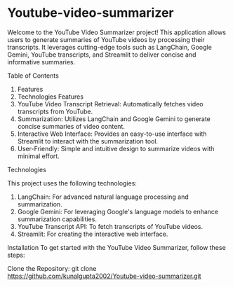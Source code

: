 # Youtube-video-summarizer

Welcome to the YouTube Video Summarizer project! This application allows users to generate summaries of YouTube videos by processing their transcripts. It leverages cutting-edge tools such as LangChain, Google Gemini, YouTube transcripts, and Streamlit to deliver concise and informative summaries.

Table of Contents
1) Features
2) Technologies
Features
1) YouTube Video Transcript Retrieval: Automatically fetches video transcripts from YouTube.
2) Summarization: Utilizes LangChain and Google Gemini to generate concise summaries of video content.
3) Interactive Web Interface: Provides an easy-to-use interface with Streamlit to interact with the summarization tool.
4) User-Friendly: Simple and intuitive design to summarize videos with minimal effort.


Technologies

This project uses the following technologies:

1) LangChain: For advanced natural language processing and summarization.
2) Google Gemini: For leveraging Google's language models to enhance summarization capabilities.
3) YouTube Transcript API: To fetch transcripts of YouTube videos.
4) Streamlit: For creating the interactive web interface.

Installation
To get started with the YouTube Video Summarizer, follow these steps:

Clone the Repository: 
git clone https://github.com/kunalgupta2002/Youtube-video-summarizer.git
